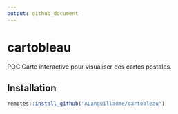 ```yaml
---
output: github_document
---
```


<!-- README.md is generated from README.Rmd. Please edit that file -->



# cartobleau

<!-- badges: start -->
<!-- badges: end -->

POC Carte interactive pour visualiser des cartes postales.

## Installation


``` r
remotes::install_github("ALanguillaume/cartobleau")
```
